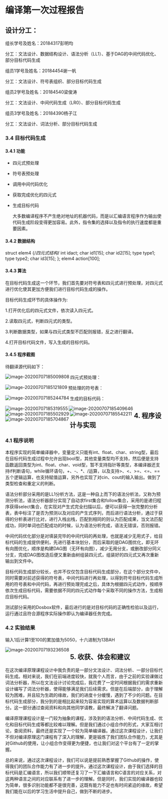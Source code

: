 # 编译第一次过程报告

## 设计分工：

组长学号及姓名：20184317彭明均

分工：文法设计、数据结构设计、语法分析（LL1）、基于DAG的中间代码优化、部分目标代码生成

组员1学号及姓名：20184454谢一帆

分工：文法设计、符号表组织、部分目标代码生成

组员2学号及姓名：20184540梁俊涛

分工：文法设计、中间代码生成（LR0）、部分目标代码生成

组员3学号及姓名：20184390杨子江

分工：文法设计、词法分析、部分目标代码生成

### 3.4 目标代码生成

#### 3.4.1 功能

- 四元式预处理

- 符号表预处理

- 调用中间代码优化

- 获取完成优化的四元式

- 生成目标代码

  大多数编译程序不产生绝对地址的机器代码，而是以汇编语言程序作为输出使代码生成阶段变得更加容易。此外，指令集的选择以及指令的执行速度都是重要因素。

#### 3.4.2 数据结构

struct elem4 {/*四元式结构*/
	int idact;
	char id1[15];
	char id2[15];
	type type1;
	type type2;
	char id3[15];
};
elem4 action[100];



#### 3.4.3 算法

在目标代码生成这一个环节，我们首先要对符号表和四元式进行预处理，对四元式进行优化使其更加方便我们进行目标代码生成的操作。

目标代码生成环节的具体操作为:

1.打开优化后的四元式文件，依次读入四元式。

2.读取四元式，判断四元式的类型。

3.判断数据类型，如果与四元式类型不匹配则报错，反之进行翻译。

4.打开目标代码文件，写入生成的目标代码。

#### 3.4.5 程序截图

待翻译源代码如下：

<img src="C:\Users\MI\AppData\Roaming\Typora\typora-user-images\image-20200707185009808.png" alt="image-20200707185009808" align='left'  />

四元式预处理：

<img src="C:\Users\MI\AppData\Roaming\Typora\typora-user-images\image-20200707185121809.png" alt="image-20200707185121809" align='left'  />

预处理的符号表：

<img src="C:\Users\MI\AppData\Roaming\Typora\typora-user-images\image-20200707185244784.png" alt="image-20200707185244784" align='left'  />

生成的目标代码：

<img src="C:\Users\MI\AppData\Roaming\Typora\typora-user-images\image-20200707185319555.png" alt="image-20200707185319555" align='left'  />

<img src="C:\Users\MI\AppData\Roaming\Typora\typora-user-images\image-20200707185409646.png" alt="image-20200707185409646" align='left'  />

<img src="C:\Users\MI\AppData\Roaming\Typora\typora-user-images\image-20200707185502929.png" alt="image-20200707185502929" align='left'  />

<img src="C:\Users\MI\AppData\Roaming\Typora\typora-user-images\image-20200707185542211.png" alt="image-20200707185542211" align='left'  />

<img src="C:\Users\MI\AppData\Roaming\Typora\typora-user-images\image-20200707185704867.png" alt="image-20200707185704867" align='left'  />

## 4. 程序设计与实现

### 4.1 程序说明

​		本程序实现的简单编译器中，变量定义只能有int、float、char、string型，最后在目标代码生成过程中允许出现bool型，其他变量类型均不支持，然后便是支持函数返回类型为int、float、char、void型，暂不支持指针等类型，本编译器还支持if判断语句，while循环语句，+、-、*、/运算，以及支持>、<、>=、<=、==五个逻辑运算，也支持赋值运算，另外也实现了对cin、cout的输入输出。做到了类型检查和重定义的判断。

​		语法分析部分采用的是LL1分析方法，这是一种自上而下的语法分析法，又称为预测分析法，语法分析器部分实现了自动求first集合和follow集合，采用的是递归程序获得select集合，在实现对产生式完全扫描以后，便可以获得一张完整的分析表，表中标注了是否为预测以及对应的产生式序列，而后进行语法分析，通过于获得的分析表进行比对，进行入栈出栈，匹配到相同的则认为匹配成果，当文法匹配成功，同时单词也匹配成功的时候，认为语法分析完成，语法无错误，否则报错。

​		中间代码优化部分是对填装完毕的中间代码的再处理，也就是减少无用式子，给目标代码的生成提供便利，先进行基本块划分，而后采取的是DAG图优化，即无环有向图优化，顺序是构建DAG图（无环有向图），减少无用分支，或删改部分同义分支，完成DAG图改造后便又重新由树组装四元式，组装好的四元式又再次重新输出到文件中。

​		目标代码生成部分较长，也并不仅仅包含目标代码生成部分，在这个部分文件中，同时需要对前述获得的符号表，中间代码进行再处理，以得到符号目标代码生成所用的符号表和中间代码，再进行预处理完成之后，具体为根据四元式动作，按顺序依次生成目标代码，需要依据不同的四元式动作每个采取不同的操作方法，生成相应目标代码。

​		测试部分采用的Dosbox软件，最后进行的是对目标代码的正确性检验以及运行，运行通过且符合源程序实际操作即认为编译器任务完成。

### 4.2 实验结果

输入1后计算1至100的累加值为5050，十六进制为13BAH

<img src="C:\Users\MI\AppData\Roaming\Typora\typora-user-images\image-20200707193236508.png" alt="image-20200707193236508" align='left'  />

## 5. 收获、体会和建议

​		在这次编译原理课程设计中我负责的是一部分文法设计、词法分析、一部分目标代码生成。相对来说，我们在前端进度较快，就我个人而言，由于之前的实验课做过词法分析器，所以在文法设计讨论完成后，我花费了一定时间根据我们的需求重新设计编写了词法分析器，使得能够满足我们后续需求。但是在后端部分，由于理解较为困难，并且较为生疏的缘故，我们的进度十分缓慢，遇到了不少的问题。在目标代码生成部分，我分到的是相比起来较为容易实现的算术运算以及数据判断部分。这一部分通过查阅资料和向其他同学请教，最终解决了翻译问题。

​	编译原理课程设计是一门较为抽象的课程，涉及到的语法分析、中间代码生成、优化和目标代码生成等都比较难以理解。但是我们通过小组合作的形式，大家互相讨论，查阅资料，最终还是实现了一个较为简单编译器。通过这次课程设计，让我们不但对编译原理这门课程有了深入的理解，更是锻炼了我们团队合作能力，尤其是对Github的使用，让小组合作变得更为便捷，也让我们对这个平台有了一定的掌握。

  总的来说，通过这次课程设计，我们可以说是提前熟悉掌握了Github的操作，使得我们的团队合作能力有了进一步的提升。通过这次课程设计，由于我们选择的目标代码是汇编语言，所以我们顺带还复习了一下汇编语言和C语言的对应关系，对这两种语言之间的对应联系有了进一步的理解。但是同时，我们实现的编译器也较为简单，很多识别功能都不是很完善，这既有能力不足也有时间紧迫的缘故，希望我们能在以后的学习生活中提升自己，做到不断的进步。